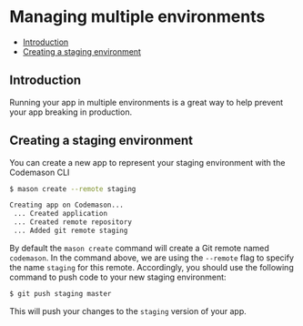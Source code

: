 # Managing multiple environments

- [Introduction](#introduction)
- [Creating a staging environment](#creating-a-staging-environment)

<a name="introduction"></a>
## Introduction

Running your app in multiple environments is a great way to help prevent your app breaking in production.

<a name="creating-a-staging-environment"></a>
## Creating a staging environment

You can create a new app to represent your staging environment with the Codemason CLI

```bash
$ mason create --remote staging

Creating app on Codemason...
 ... Created application
 ... Created remote repository
 ... Added git remote staging
```

By default the `mason create` command will create a Git remote named `codemason`. In the command above, we are 
using the `--remote` flag to specify the name `staging` for this remote. Accordingly, you should use 
the following command to push code to your new staging environment:

```bash
$ git push staging master
```

This will push your changes to the `staging` version of your app.

 